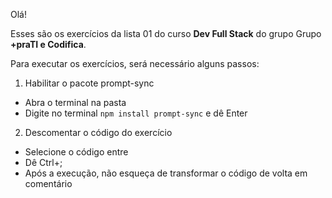 Olá!

Esses são os exercícios da lista 01 do curso **Dev Full Stack** do grupo Grupo **+praTI e Codifica**.

Para executar os exercícios, será necessário alguns passos:
1. Habilitar o pacote prompt-sync
* Abra o terminal na pasta
* Digite no terminal `npm install prompt-sync` e dê Enter
2. Descomentar o código do exercício
* Selecione o código entre 
* Dê Ctrl+;
* Após a execução, não esqueça de transformar o código de volta em comentário

